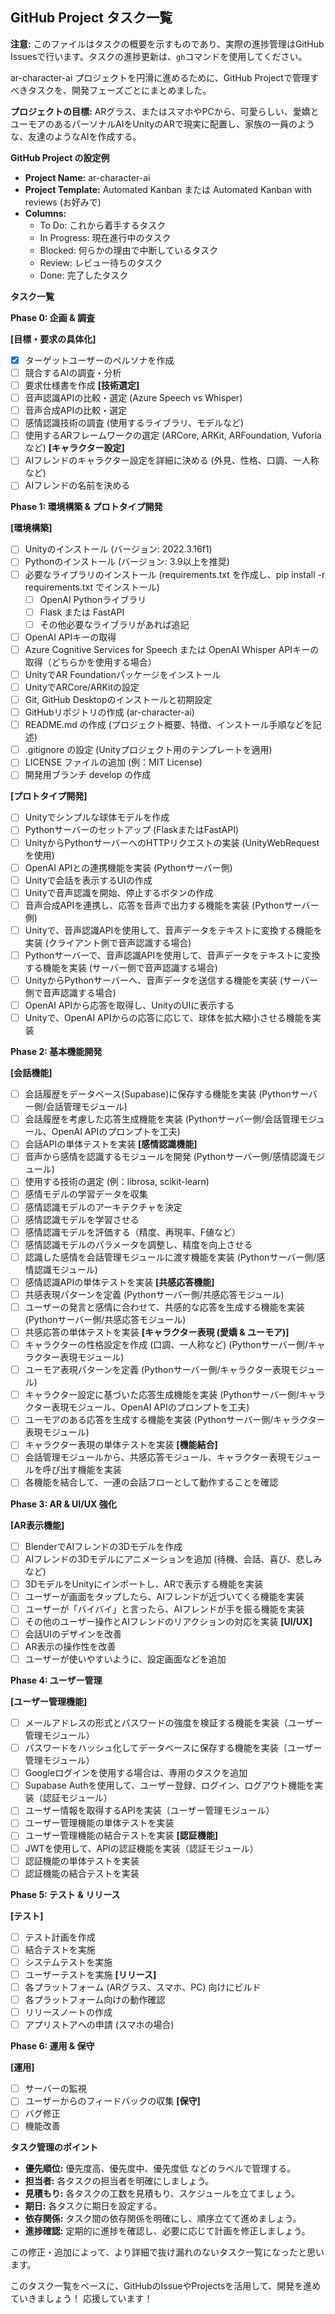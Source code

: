 ## GitHub Project タスク一覧

**注意:** このファイルはタスクの概要を示すものであり、実際の進捗管理はGitHub Issuesで行います。タスクの進捗更新は、`gh`コマンドを使用してください。

ar-character-ai プロジェクトを円滑に進めるために、GitHub Projectで管理すべきタスクを、開発フェーズごとにまとめました。

**プロジェクトの目標:** ARグラス、またはスマホやPCから、可愛らしい、愛嬌とユーモアのあるパーソナルAIをUnityのARで現実に配置し、家族の一員のような、友達のようなAIを作成する。

**GitHub Project の設定例**

* **Project Name:** ar-character-ai
* **Project Template:** Automated Kanban または Automated Kanban with reviews (お好みで)
* **Columns:**
    * To Do: これから着手するタスク
    * In Progress: 現在進行中のタスク
    * Blocked: 何らかの理由で中断しているタスク
    * Review: レビュー待ちのタスク
    * Done: 完了したタスク

**タスク一覧**

**Phase 0: 企画 & 調査**

**[目標・要求の具体化]**
* [x] ターゲットユーザーのペルソナを作成
* [ ] 競合するAIの調査・分析
* [ ] 要求仕様書を作成
**[技術選定]**
* [ ] 音声認識APIの比較・選定 (Azure Speech vs Whisper)
* [ ] 音声合成APIの比較・選定
* [ ] 感情認識技術の調査 (使用するライブラリ、モデルなど)
* [ ] 使用するARフレームワークの選定 (ARCore, ARKit, ARFoundation, Vuforiaなど)
**[キャラクター設定]**
* [ ] AIフレンドのキャラクター設定を詳細に決める (外見、性格、口調、一人称など)
* [ ] AIフレンドの名前を決める

**Phase 1: 環境構築 & プロトタイプ開発**

**[環境構築]**
* [ ] Unityのインストール (バージョン: 2022.3.16f1)
* [ ] Pythonのインストール (バージョン: 3.9以上を推奨)
* [ ] 必要なライブラリのインストール (requirements.txt を作成し、pip install -r requirements.txt でインストール)
    * [ ] OpenAI Pythonライブラリ
    * [ ] Flask または FastAPI
    * [ ] その他必要なライブラリがあれば追記
* [ ] OpenAI APIキーの取得
* [ ] Azure Cognitive Services for Speech または OpenAI Whisper APIキーの取得（どちらかを使用する場合）
* [ ] UnityでAR Foundationパッケージをインストール
* [ ] UnityでARCore/ARKitの設定
* [ ] Git, GitHub Desktopのインストールと初期設定
* [ ] GitHubリポジトリの作成 (ar-character-ai)
* [ ] README.md の作成 (プロジェクト概要、特徴、インストール手順などを記述)
* [ ] .gitignore の設定 (Unityプロジェクト用のテンプレートを適用)
* [ ] LICENSE ファイルの追加 (例：MIT License)
* [ ] 開発用ブランチ develop の作成

**[プロトタイプ開発]**
* [ ] Unityでシンプルな球体モデルを作成
* [ ] Pythonサーバーのセットアップ (FlaskまたはFastAPI)
* [ ] UnityからPythonサーバーへのHTTPリクエストの実装 (UnityWebRequestを使用)
* [ ] OpenAI APIとの連携機能を実装 (Pythonサーバー側)
* [ ] Unityで会話を表示するUIの作成
* [ ] Unityで音声認識を開始、停止するボタンの作成
* [ ] 音声合成APIを連携し、応答を音声で出力する機能を実装 (Pythonサーバー側)
* [ ] Unityで、音声認識APIを使用して、音声データをテキストに変換する機能を実装 (クライアント側で音声認識する場合)
* [ ] Pythonサーバーで、音声認識APIを使用して、音声データをテキストに変換する機能を実装 (サーバー側で音声認識する場合)
* [ ] UnityからPythonサーバーへ、音声データを送信する機能を実装 (サーバー側で音声認識する場合)
* [ ] OpenAI APIから応答を取得し、UnityのUIに表示する
* [ ] Unityで、OpenAI APIからの応答に応じて、球体を拡大縮小させる機能を実装

**Phase 2: 基本機能開発**

**[会話機能]**
* [ ] 会話履歴をデータベース(Supabase)に保存する機能を実装 (Pythonサーバー側/会話管理モジュール)
* [ ] 会話履歴を考慮した応答生成機能を実装 (Pythonサーバー側/会話管理モジュール、OpenAI APIのプロンプトを工夫)
* [ ] 会話APIの単体テストを実装
**[感情認識機能]**
* [ ] 音声から感情を認識するモジュールを開発 (Pythonサーバー側/感情認識モジュール)
* [ ] 使用する技術の選定 (例：librosa, scikit-learn)
* [ ] 感情モデルの学習データを収集
* [ ] 感情認識モデルのアーキテクチャを決定
* [ ] 感情認識モデルを学習させる
* [ ] 感情認識モデルを評価する（精度、再現率、F値など）
* [ ] 感情認識モデルのパラメータを調整し、精度を向上させる
* [ ] 認識した感情を会話管理モジュールに渡す機能を実装 (Pythonサーバー側/感情認識モジュール)
* [ ] 感情認識APIの単体テストを実装
**[共感応答機能]**
* [ ] 共感表現パターンを定義 (Pythonサーバー側/共感応答モジュール)
* [ ] ユーザーの発言と感情に合わせて、共感的な応答を生成する機能を実装 (Pythonサーバー側/共感応答モジュール)
* [ ] 共感応答の単体テストを実装
**[キャラクター表現 (愛嬌 & ユーモア)]**
* [ ] キャラクターの性格設定を作成 (口調、一人称など) (Pythonサーバー側/キャラクター表現モジュール)
* [ ] ユーモア表現パターンを定義 (Pythonサーバー側/キャラクター表現モジュール)
* [ ] キャラクター設定に基づいた応答生成機能を実装 (Pythonサーバー側/キャラクター表現モジュール、OpenAI APIのプロンプトを工夫)
* [ ] ユーモアのある応答を生成する機能を実装 (Pythonサーバー側/キャラクター表現モジュール)
* [ ] キャラクター表現の単体テストを実装
**[機能結合]**
* [ ] 会話管理モジュールから、共感応答モジュール、キャラクター表現モジュールを呼び出す機能を実装
* [ ] 各機能を結合して、一連の会話フローとして動作することを確認

**Phase 3: AR & UI/UX 強化**

**[AR表示機能]**
* [ ] BlenderでAIフレンドの3Dモデルを作成
* [ ] AIフレンドの3Dモデルにアニメーションを追加 (待機、会話、喜び、悲しみなど)
* [ ] 3DモデルをUnityにインポートし、ARで表示する機能を実装
* [ ] ユーザーが画面をタップしたら、AIフレンドが近づいてくる機能を実装
* [ ] ユーザーが「バイバイ」と言ったら、AIフレンドが手を振る機能を実装
* [ ] その他のユーザー操作とAIフレンドのリアクションの対応を実装
**[UI/UX]**
* [ ] 会話UIのデザインを改善
* [ ] AR表示の操作性を改善
* [ ] ユーザーが使いやすいように、設定画面などを追加

**Phase 4: ユーザー管理**

**[ユーザー管理機能]**
* [ ] メールアドレスの形式とパスワードの強度を検証する機能を実装（ユーザー管理モジュール）
* [ ] パスワードをハッシュ化してデータベースに保存する機能を実装（ユーザー管理モジュール）
* [ ] Googleログインを使用する場合は、専用のタスクを追加
* [ ] Supabase Authを使用して、ユーザー登録、ログイン、ログアウト機能を実装（認証モジュール）
* [ ] ユーザー情報を取得するAPIを実装（ユーザー管理モジュール）
* [ ] ユーザー管理機能の単体テストを実装
* [ ] ユーザー管理機能の結合テストを実装
**[認証機能]**
* [ ] JWTを使用して、APIの認証機能を実装（認証モジュール）
* [ ] 認証機能の単体テストを実装
* [ ] 認証機能の結合テストを実装

**Phase 5: テスト & リリース**

**[テスト]**
* [ ] テスト計画を作成
* [ ] 結合テストを実施
* [ ] システムテストを実施
* [ ] ユーザーテストを実施
**[リリース]**
* [ ] 各プラットフォーム (ARグラス、スマホ、PC) 向けにビルド
* [ ] 各プラットフォーム向けの動作確認
* [ ] リリースノートの作成
* [ ] アプリストアへの申請 (スマホの場合)

**Phase 6: 運用 & 保守**

**[運用]**
* [ ] サーバーの監視
* [ ] ユーザーからのフィードバックの収集
**[保守]**
* [ ] バグ修正
* [ ] 機能改善

**タスク管理のポイント**

* **優先順位:** 優先度高、優先度中、優先度低 などのラベルで管理する。
* **担当者:** 各タスクの担当者を明確にしましょう。
* **見積もり:** 各タスクの工数を見積もり、スケジュールを立てましょう。
* **期日:** 各タスクに期日を設定する。
* **依存関係:** タスク間の依存関係を明確にし、順序立てて進めましょう。
* **進捗確認:** 定期的に進捗を確認し、必要に応じて計画を修正しましょう。

この修正・追加によって、より詳細で抜け漏れのないタスク一覧になったと思います。

このタスク一覧をベースに、GitHubのIssueやProjectsを活用して、開発を進めていきましょう！
応援しています！
